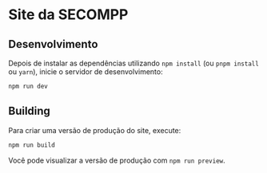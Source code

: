 # Site da SECOMPP

## Desenvolvimento

Depois de instalar as dependências utilizando `npm install` (ou `pnpm install` ou `yarn`), inicie o servidor de desenvolvimento:

```bash
npm run dev
```

## Building

Para criar uma versão de produção do site, execute:

```bash
npm run build
```

Você pode visualizar a versão de produção com `npm run preview`.